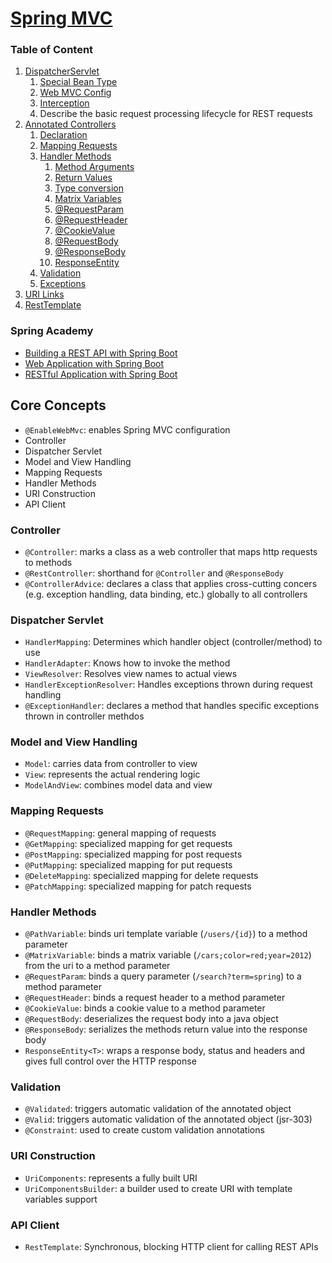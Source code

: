# [Spring MVC](https://docs.spring.io/spring-framework/reference/web/webmvc.html)

### Table of Content

1. [DispatcherServlet](https://docs.spring.io/spring-framework/reference/web/webmvc/mvc-servlet.html)
   1. [Special Bean Type](https://docs.spring.io/spring-framework/reference/web/webmvc/mvc-servlet/special-bean-types.html)
   2. [Web MVC Config](https://docs.spring.io/spring-framework/reference/web/webmvc/mvc-servlet/config.html)
   3. [Interception](https://docs.spring.io/spring-framework/reference/web/webmvc/mvc-servlet/handlermapping-interceptor.html)
   4. Describe the basic request processing lifecycle for REST requests
2. [Annotated Controllers](https://docs.spring.io/spring-framework/reference/web/webmvc/mvc-controller.html)
   1. [Declaration](https://docs.spring.io/spring-framework/reference/web/webmvc/mvc-controller/ann.html)
   2. [Mapping Requests](https://docs.spring.io/spring-framework/reference/web/webmvc/mvc-controller/ann-requestmapping.html)
   3. [Handler Methods](https://docs.spring.io/spring-framework/reference/web/webmvc/mvc-controller/ann-methods.html)
      1. [Method Arguments](https://docs.spring.io/spring-framework/reference/web/webmvc/mvc-controller/ann-methods/arguments.html)
      2. [Return Values](https://docs.spring.io/spring-framework/reference/web/webmvc/mvc-controller/ann-methods/return-types.html)
      3. [Type conversion](https://docs.spring.io/spring-framework/reference/web/webmvc/mvc-controller/ann-methods/typeconversion.html)
      4. [Matrix Variables](https://docs.spring.io/spring-framework/reference/web/webmvc/mvc-controller/ann-methods/matrix-variables.html)
      5. [@RequestParam](https://docs.spring.io/spring-framework/reference/web/webmvc/mvc-controller/ann-methods/requestparam.html)
      6. [@RequestHeader](https://docs.spring.io/spring-framework/reference/web/webmvc/mvc-controller/ann-methods/requestheader.html)
      7. [@CookieValue](https://docs.spring.io/spring-framework/reference/web/webmvc/mvc-controller/ann-methods/cookievalue.html)
      8. [@RequestBody](https://docs.spring.io/spring-framework/reference/web/webmvc/mvc-controller/ann-methods/requestbody.html)
      9. [@ResponseBody](https://docs.spring.io/spring-framework/reference/web/webmvc/mvc-controller/ann-methods/responsebody.html)
      10. [ResponseEntity](https://docs.spring.io/spring-framework/reference/web/webmvc/mvc-controller/ann-methods/responseentity.html)
   4. [Validation](https://docs.spring.io/spring-framework/reference/web/webmvc/mvc-controller/ann-validation.html)
   5. [Exceptions](https://docs.spring.io/spring-framework/reference/web/webmvc/mvc-controller/ann-exceptionhandler.html)
3. [URI Links](https://docs.spring.io/spring-framework/reference/web/webmvc/mvc-uri-building.html)
4. [RestTemplate](https://docs.spring.io/spring-framework/reference/integration/rest-clients.html#rest-resttemplate)

### Spring Academy
- [Building a REST API with Spring Boot](https://spring.academy/courses/building-a-rest-api-with-spring-boot)
- [Web Application with Spring Boot](https://spring.academy/courses/spring-boot/lessons/spring-boot-web-app-intro)
- [RESTful Application with Spring Boot](https://spring.academy/courses/spring-boot/lessons/spring-boot-rest-app-intro)


## Core Concepts
- `@EnableWebMvc`: enables Spring MVC configuration
- Controller
- Dispatcher Servlet
- Model and View Handling
- Mapping Requests
- Handler Methods
- URI Construction
- API Client

### Controller
- `@Controller`: marks a class as a web controller that maps http requests to methods
- `@RestController`: shorthand for `@Controller` and `@ResponseBody`
- `@ControllerAdvice`: declares a class that applies cross-cutting concers (e.g. exception handling, data binding, etc.) globally to all controllers

### Dispatcher Servlet
- `HandlerMapping`: Determines which handler object (controller/method) to use
- `HandlerAdapter`: Knows how to invoke the method
- `ViewResolver`: Resolves view names to actual views
- `HandlerExceptionResolver`: Handles exceptions thrown during request handling
- `@ExceptionHandler`: declares a method that handles specific exceptions thrown in controller methdos

### Model and View Handling
- `Model`: carries data from controller to view
- `View`: represents the actual rendering logic
- `ModelAndView`: combines model data and view

### Mapping Requests
- `@RequestMapping`: general mapping of requests
- `@GetMapping`: specialized mapping for get requests
- `@PostMapping`: specialized mapping for post requests
- `@PutMapping`: specialized mapping for put requests
- `@DeleteMapping`: specialized mapping for delete requests
- `@PatchMapping`: specialized mapping for patch requests

### Handler Methods
- `@PathVariable`: binds uri template variable (`/users/{id}`) to a method parameter
- `@MatrixVariable`: binds a matrix variable (`/cars;color=red;year=2012`) from the uri to a method parameter
- `@RequestParam`: binds a query parameter (`/search?term=spring`) to a method parameter
- `@RequestHeader`: binds a request header to a method parameter
- `@CookieValue`: binds a cookie value to a method parameter
- `@RequestBody`: deserializes the request body into a java object
- `@ResponseBody`: serializes the methods return value into the response body
- `ResponseEntity<T>`: wraps a response body, status and headers and gives full control over the HTTP response 

### Validation
- `@Validated`: triggers automatic validation of the annotated object
- `@Valid`: triggers automatic validation of the annotated object (jsr-303)
- `@Constraint`: used to create custom validation annotations

### URI Construction
- `UriComponents`: represents a fully built URI
- `UriComponentsBuilder`: a builder used to create URI with template variables support

### API Client
- `RestTemplate`: Synchronous, blocking HTTP client for calling REST APIs
